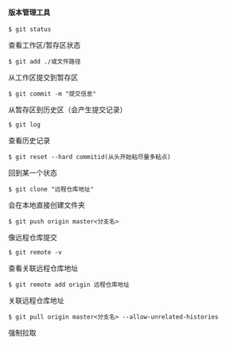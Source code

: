 #### 版本管理工具


```
$ git status
```

查看工作区/暂存区状态

```
$ git add ./或文件路径
```
从工作区提交到暂存区

```
$ git commit -m "提交信息"
```
从暂存区到历史区（会产生提交记录）

```
$ git log
```
查看历史记录

```
$ git reset --hard commitid(从头开始粘尽量多粘点)
```
回到某一个状态

```
$ git clone "远程仓库地址"
```
会在本地直接创建文件夹

```
$ git push origin master<分支名>
```
像远程仓库提交

```
$ git remote -v 
```
查看关联远程仓库地址


```
$ git remote add origin 远程仓库地址
```
关联远程仓库地址

```
$ git pull origin master<分支名> --allow-unrelated-histories
```
强制拉取